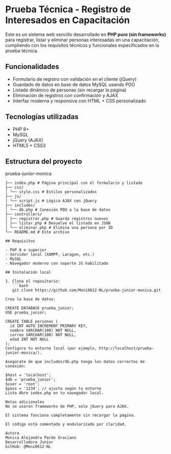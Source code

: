 # Prueba Técnica - Registro de Interesados en Capacitación

Este es un sistema web sencillo desarrollado en **PHP puro (sin frameworks)** para registrar, listar y eliminar personas interesadas en una capacitación, cumpliendo con los requisitos técnicos y funcionales especificados en la prueba técnica.

## Funcionalidades

- Formulario de registro con validación en el cliente (jQuery)
- Guardado de datos en base de datos MySQL usando PDO
- Listado dinámico de personas (sin recargar la página)
- Eliminación de registros con confirmación y AJAX
- Interfaz moderna y responsiva con HTML + CSS personalizado

## Tecnologías utilizadas

- PHP 8+
- MySQL
- jQuery (AJAX)
- HTML5 + CSS3

## Estructura del proyecto

prueba-junior-monica
```plaintext
├── index.php # Página principal con el formulario y listado
├── css/
│ └── style.css # Estilos personalizados
├── js/
│ └── script.js # Lógica AJAX con jQuery
├── includes/
│ └── db.php # Conexión PDO a la base de datos
├── controllers/
│ ├── registrar.php # Guarda registros nuevos
│ ├── listar.php # Devuelve el listado en JSON
│ └── eliminar.php # Elimina una persona por ID
└── README.md # Este archivo

## Requisitos

- PHP 8 o superior
- Servidor local (XAMPP, Laragon, etc.)
- MySQL
- Navegador moderno con soporte JS habilitado

## Instalación local

1. Clona el repositorio:
   ```bash
   git clone https://github.com/Moni0612-NL/prueba-junior-monica.git

Crea la base de datos:

CREATE DATABASE prueba_junior;
USE prueba_junior;

CREATE TABLE personas (
  id INT AUTO_INCREMENT PRIMARY KEY,
  nombre VARCHAR(100) NOT NULL,
  correo VARCHAR(100) NOT NULL,
  edad INT NOT NULL
);
Configura tu entorno local (por ejemplo, http://localhost/prueba-junior-monica/).

Asegúrate de que includes/db.php tenga los datos correctos de conexión:

$host = 'localhost';
$db = 'prueba_junior';
$user = 'root';
$pass = '1234'; // ajusta según tu entorno
Listo Abre index.php en tu navegador local.

Notas adicionales
No se usaron frameworks de PHP, solo jQuery para AJAX.

El sistema funciona completamente sin recargar la página.

El código está comentado y modularizado por claridad.

Autora
Monica Alejandra Pardo Graciano
Desarrolladora Junior
GitHub: @Moni0612-NL

 
